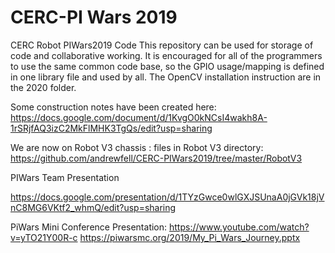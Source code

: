 # CERC-PI Wars 2019
CERC Robot PIWars2019 Code
This repository can be used for storage of code and collaborative working.
It is encouraged for all of the programmers to use the same common code base, so the GPIO usage/mapping is defined in one library file and used by all. The OpenCV installation instruction are in the 2020 folder.

Some construction notes have been created here:
https://docs.google.com/document/d/1KvgO0kNCsI4wakh8A-1rSRjfAQ3izC2MkFlMHK3TgQs/edit?usp=sharing

We are now on Robot V3 chassis : files in Robot V3 directory:
https://github.com/andrewfell/CERC-PIWars2019/tree/master/RobotV3


PIWars Team Presentation

https://docs.google.com/presentation/d/1TYzGwce0wlGXJSUnaA0jGVk18jVnC8MG6VKtf2_whmQ/edit?usp=sharing

PiWars Mini Conference Presentation:
https://www.youtube.com/watch?v=yTO21Y00R-c
https://piwarsmc.org/2019/My_Pi_Wars_Journey.pptx
